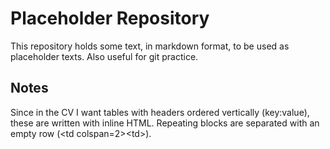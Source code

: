 # Placeholder Repository

This repository holds some text, in markdown format, to be used as placeholder texts. Also useful for git practice.

## Notes

Since in the CV I want tables with headers ordered vertically (key:value), these are written with inline HTML. Repeating blocks are separated with an empty row (\<td colspan=2\>\<td\>).